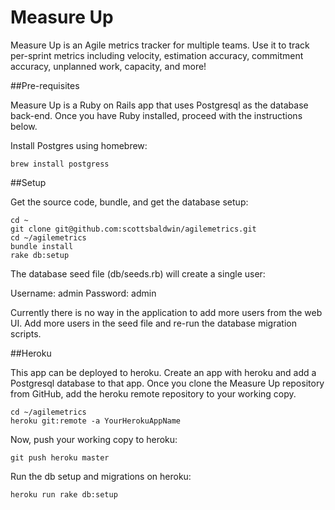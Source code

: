 Measure Up
=============
Measure Up is an Agile metrics tracker for multiple teams. Use it to track per-sprint metrics including velocity, estimation accuracy, commitment accuracy, unplanned work, capacity, and more!

##Pre-requisites

Measure Up is a Ruby on Rails app that uses Postgresql as the database back-end. Once you have Ruby installed, proceed with the instructions below.

Install Postgres using homebrew:

```
brew install postgress
```

##Setup

Get the source code, bundle, and get the database setup:

```
cd ~
git clone git@github.com:scottsbaldwin/agilemetrics.git
cd ~/agilemetrics
bundle install
rake db:setup
```

The database seed file (db/seeds.rb) will create a single user:

Username: admin
Password: admin

Currently there is no way in the application to add more users from the web UI. Add more users in the seed file and re-run the database migration scripts.

##Heroku

This app can be deployed to heroku. Create an app with heroku and add a Postgresql database to that app. Once you clone the Measure Up repository from GitHub, add the heroku remote repository to your working copy.

```
cd ~/agilemetrics
heroku git:remote -a YourHerokuAppName
```

Now, push your working copy to heroku:

```
git push heroku master
```

Run the db setup and migrations on heroku:

```
heroku run rake db:setup
```
